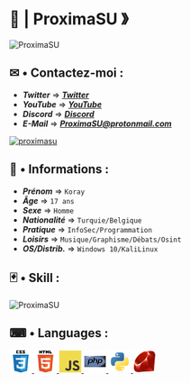 # 📖 | ProximaSU 》
![ProximaSU](https://media.discordapp.net/attachments/879463589600186408/904552449065504788/y.png)
## ✉ • Contactez-moi :
* **_Twitter_** ⇒ [***Twitter***](https://twitter.com/ProximaSU)
* **_YouTube_** ⇒ [***YouTube***](https://www.youtube.com/channel/UCHJ8inFk3EUAK2w9VWCe6kA)
* **_Discord_** ⇒ [***Discord***](dsc.bio/ProximaSU)
* **_E-Mail_** ⇒ ***ProximaSU@protonmail.com***
<p align="left"> <a href="https://twitter.com/proximasu" target="blank"><img src="https://img.shields.io/twitter/follow/proximasu?logo=twitter&style=for-the-badge" alt="proximasu" /></a> </p>

## 📄 • Informations :
* **_Prénom_** ⇒ `Koray`
* **_Âge_** ⇒ `17 ans`
* **_Sexe_** ⇒ `Homme`
* **_Nationalité_** ⇒ `Turquie/Belgique`
* **_Pratique_** ⇒ `InfoSec/Programmation`
* **_Loisirs_** ⇒ `Musique/Graphisme/Débats/Osint`
* **_OS/Distrib._** ⇒ `Windows 10/KaliLinux`

## 🃏 • Skill :
<p><img align="center" src="https://github-readme-stats.vercel.app/api/top-langs?username=ProximaSU&show_icons=true&locale=en&layout=compact" alt="ProximaSU" /></p>

## ⌨ • Languages :
<p align="left"> <a href="https://www.w3schools.com/css/" target="_blank"> <img src="https://raw.githubusercontent.com/devicons/devicon/master/icons/css3/css3-original-wordmark.svg" alt="css3" width="40" height="40"/> </a> <a href="https://www.w3.org/html/" target="_blank"> <img src="https://raw.githubusercontent.com/devicons/devicon/master/icons/html5/html5-original-wordmark.svg" alt="html5" width="40" height="40"/> </a> <a href="https://developer.mozilla.org/en-US/docs/Web/JavaScript" target="_blank"> <img src="https://raw.githubusercontent.com/devicons/devicon/master/icons/javascript/javascript-original.svg" alt="javascript" width="40" height="40"/> </a> <a href="https://www.php.net" target="_blank"> <img src="https://raw.githubusercontent.com/devicons/devicon/master/icons/php/php-original.svg" alt="php" width="40" height="40"/> </a> <a href="https://www.python.org" target="_blank"> <img src="https://raw.githubusercontent.com/devicons/devicon/master/icons/python/python-original.svg" alt="python" width="40" height="40"/> </a> <a href="https://www.ruby-lang.org/en/" target="_blank"> <img src="https://raw.githubusercontent.com/devicons/devicon/master/icons/ruby/ruby-original.svg" alt="ruby" width="40" height="40"/> </a> </p>


